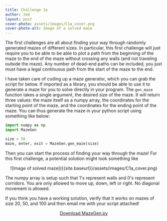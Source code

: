 ```yaml
---
title: Challenge 1a
author: Jed
layout: post
cover-photo: assets/images/C1a_cover.png
cover-photo-alt: Image of a solved maze
---
```


The first challenges are all about finding your way through randomly generated mazes of different sizes.
In particular, this first challenge will just require you to be able to be able to plot a path from the beginning of the maze to the end of the maze without crossing any walls (and not traveling outside the maze). 
Any number of dead-end paths can be included, you just must have a legal continuous path from the start of the maze to the end.

I have taken care of coding up a maze generator, which you can grab the script for below.
If imported as a library, you should be able to use it to generate a maze for you to solve directly in your program.
The `gen_maze` function takes a single argument, the desired size of the maze. 
It will return three values: the maze itself as a numpy array, the coordinates for the starting point of the maze, and the coordinates for the ending point of the maze.
You can thus generate the maze in your python script using something like below:
```python
import numpy as np
import MazeGen

size = 50
maze, enter, exit = MazeGen.gen_maze(size)
```
Then you can start the process of finding your way through the maze!
For this first challenge, a potential solution might look something like
<center>
![Image of solved maze]({{site.baseurl}}/assets/images/C1a_cover.png)
</center>

The numpy array is setup such that 1's represent walls and 0's represent corridors. 
You are only allowed to move up, down, left or right.
No diagonal movement is allowed.

If you think you have a working solution, verify that it works on mazes of size 20, 50, and 100 and then email me with your script attached!

<footer>
<center>
<a href="{{site.baseurl}}/assets/scripts/MazeGen.py" class="button scrolly">Download MazeGen.py</a>
</center>
</footer>
